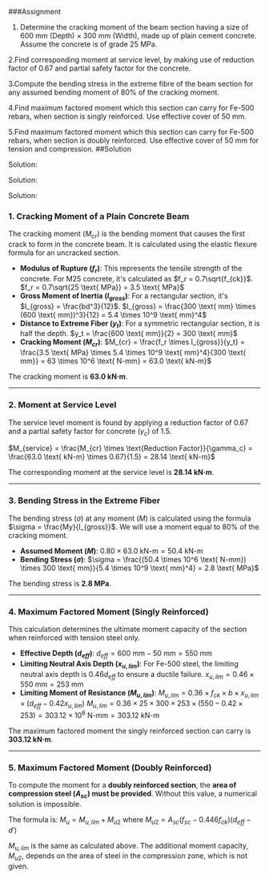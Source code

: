 ###Assignment
1. Determine the cracking moment of the beam section having a size of 600 mm (Depth) × 300 mm (Width), made up of plain cement concrete. Assume the concrete is of grade 25 MPa.

2.Find corresponding moment at service level, by making use of reduction factor of 0.67 and partial safety factor for the concrete.

3.Compute the bending stress in the extreme fibre of the beam section for any assumed bending moment of 80% of the cracking moment.

4.Find maximum factored moment which this section can carry for Fe-500 rebars, when section is singly reinforced. Use effective cover of 50 mm.

5.Find maximum factored moment which this section can carry for Fe-500 rebars, when section is doubly reinforced. Use effective cover of 50 mm for tension and compression.
##Solution

Solution:

Solution:

Solution:

### 1. Cracking Moment of a Plain Concrete Beam

The cracking moment ($M_{cr}$) is the bending moment that causes the first crack to form in the concrete beam. It is calculated using the elastic flexure formula for an uncracked section.

* **Modulus of Rupture ($f_r$)**: This represents the tensile strength of the concrete. For M25 concrete, it's calculated as $f_r = 0.7\sqrt{f_{ck}}$.
    $f_r = 0.7\sqrt{25 \text{ MPa}} = 3.5 \text{ MPa}$
* **Gross Moment of Inertia ($I_{gross}$)**: For a rectangular section, it's $I_{gross} = \frac{bd^3}{12}$.
    $I_{gross} = \frac{300 \text{ mm} \times (600 \text{ mm})^3}{12} = 5.4 \times 10^9 \text{ mm}^4$
* **Distance to Extreme Fiber ($y_t$)**: For a symmetric rectangular section, it is half the depth.
    $y_t = \frac{600 \text{ mm}}{2} = 300 \text{ mm}$
* **Cracking Moment ($M_{cr}$)**:
    $M_{cr} = \frac{f_r \times I_{gross}}{y_t} = \frac{3.5 \text{ MPa} \times 5.4 \times 10^9 \text{ mm}^4}{300 \text{ mm}} = 63 \times 10^6 \text{ N-mm} = 63.0 \text{ kN-m}$

The cracking moment is **63.0 kN·m**.

***

### 2. Moment at Service Level

The service level moment is found by applying a reduction factor of 0.67 and a partial safety factor for concrete ($\gamma_c$) of 1.5.

$M_{service} = \frac{M_{cr} \times \text{Reduction Factor}}{\gamma_c} = \frac{63.0 \text{ kN-m} \times 0.67}{1.5} = 28.14 \text{ kN-m}$

The corresponding moment at the service level is **28.14 kN·m**.

***

### 3. Bending Stress in the Extreme Fiber

The bending stress ($\sigma$) at any moment ($M$) is calculated using the formula $\sigma = \frac{My}{I_{gross}}$. We will use a moment equal to 80% of the cracking moment.

* **Assumed Moment ($M$)**: $0.80 \times 63.0 \text{ kN-m} = 50.4 \text{ kN-m}$
* **Bending Stress ($\sigma$)**:
    $\sigma = \frac{(50.4 \times 10^6 \text{ N-mm}) \times 300 \text{ mm}}{5.4 \times 10^9 \text{ mm}^4} = 2.8 \text{ MPa}$

The bending stress is **2.8 MPa**.

***

### 4. Maximum Factored Moment (Singly Reinforced)

This calculation determines the ultimate moment capacity of the section when reinforced with tension steel only.

* **Effective Depth ($d_{eff}$)**: $d_{eff} = 600 \text{ mm} - 50 \text{ mm} = 550 \text{ mm}$
* **Limiting Neutral Axis Depth ($x_{u,lim}$)**: For Fe-500 steel, the limiting neutral axis depth is $0.46d_{eff}$ to ensure a ductile failure.
    $x_{u,lim} = 0.46 \times 550 \text{ mm} = 253 \text{ mm}$
* **Limiting Moment of Resistance ($M_{u,lim}$)**:
    $M_{u,lim} = 0.36 \times f_{ck} \times b \times x_{u,lim} \times (d_{eff} - 0.42x_{u,lim})$
    $M_{u,lim} = 0.36 \times 25 \times 300 \times 253 \times (550 - 0.42 \times 253) = 303.12 \times 10^6 \text{ N-mm} = 303.12 \text{ kN-m}$

The maximum factored moment the singly reinforced section can carry is **303.12 kN·m**.

***

### 5. Maximum Factored Moment (Doubly Reinforced)

To compute the moment for a **doubly reinforced section**, the **area of compression steel ($A_{sc}$) must be provided**. Without this value, a numerical solution is impossible.

The formula is:
$M_u = M_{u,lim} + M_{u2}$
where $M_{u2} = A_{sc}(f_{sc} - 0.446f_{ck})(d_{eff} - d')$

$M_{u,lim}$ is the same as calculated above. The additional moment capacity, $M_{u2}$, depends on the area of steel in the compression zone, which is not given.

